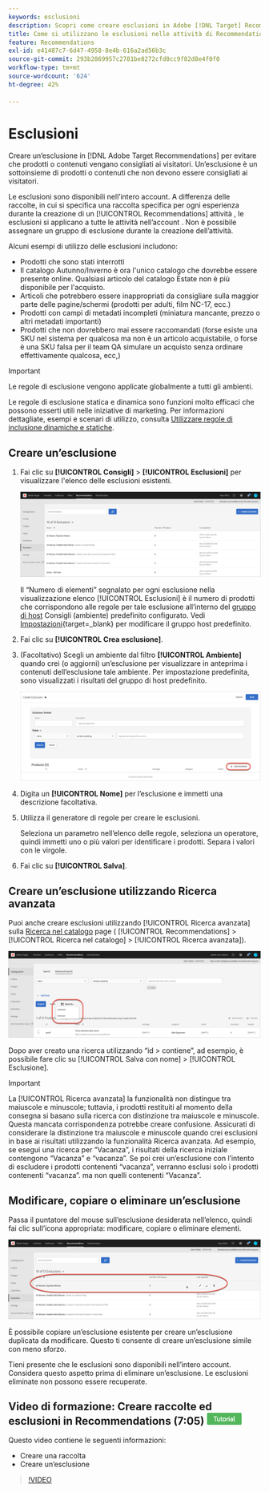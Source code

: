 ```yaml
---
keywords: esclusioni
description: Scopri come creare esclusioni in Adobe [!DNL Target] Recommendations per impedire che prodotti o contenuti vengano consigliati ai visitatori.
title: Come si utilizzano le esclusioni nelle attività di Recommendations?
feature: Recommendations
exl-id: e41487c7-6d47-4958-8e4b-616a2ad56b3c
source-git-commit: 293b2869957c2781be8272cfd0cc9f82d8e4f0f0
workflow-type: tm+mt
source-wordcount: '624'
ht-degree: 42%

---
```


# Esclusioni

Creare un’esclusione in [!DNL Adobe Target Recommendations] per evitare che prodotti o contenuti vengano consigliati ai visitatori. Un’esclusione è un sottoinsieme di prodotti o contenuti che non devono essere consigliati ai visitatori.

Le esclusioni sono disponibili nell’intero account. A differenza delle raccolte, in cui si specifica una raccolta specifica per ogni esperienza durante la creazione di un [!UICONTROL Recommendations] attività , le esclusioni si applicano a tutte le attività nell’account . Non è possibile assegnare un gruppo di esclusione durante la creazione dell’attività.

Alcuni esempi di utilizzo delle esclusioni includono:

* Prodotti che sono stati interrotti
* Il catalogo Autunno/Inverno è ora l&#39;unico catalogo che dovrebbe essere presente online. Qualsiasi articolo del catalogo Estate non è più disponibile per l&#39;acquisto.
* Articoli che potrebbero essere inappropriati da consigliare sulla maggior parte delle pagine/schermi (prodotti per adulti, film NC-17, ecc.)
* Prodotti con campi di metadati incompleti (miniatura mancante, prezzo o altri metadati importanti)
* Prodotti che non dovrebbero mai essere raccomandati (forse esiste una SKU nel sistema per qualcosa ma non è un articolo acquistabile, o forse è una SKU falsa per il team QA simulare un acquisto senza ordinare effettivamente qualcosa, ecc,)

>[!IMPORTANT]
>
>Le regole di esclusione vengono applicate globalmente a tutti gli ambienti.
>
>Le regole di esclusione statica e dinamica sono funzioni molto efficaci che possono esserti utili nelle iniziative di marketing. Per informazioni dettagliate, esempi e scenari di utilizzo, consulta [Utilizzare regole di inclusione dinamiche e statiche](/help/main/c-recommendations/c-algorithms/use-dynamic-and-static-inclusion-rules.md#concept_4CB5C0FA705D4E449BD0B37B3D987F9F).

## Creare un’esclusione

1. Fai clic su **[!UICONTROL Consigli]** > **[!UICONTROL Esclusioni]** per visualizzare l&#39;elenco delle esclusioni esistenti.

   ![immagine esclusions_list](assets/exclusions_list.png)

   Il “Numero di elementi” segnalato per ogni esclusione nella visualizzazione elenco [!UICONTROL Esclusioni] è il numero di prodotti che corrispondono alle regole per tale esclusione all’interno del [gruppo di host](/help/main/administrating-target/hosts.md) Consigli (ambiente) predefinito configurato. Vedi [Impostazioni](https://developer.adobe.com/target/implement/recommendations/){target=_blank} per modificare il gruppo host predefinito.

1. Fai clic su **[!UICONTROL Crea esclusione]**.

1. (Facoltativo) Scegli un ambiente dal filtro **[!UICONTROL Ambiente]** quando crei (o aggiorni) un’esclusione per visualizzare in anteprima i contenuti dell’esclusione tale ambiente. Per impostazione predefinita, sono visualizzati i risultati del gruppo di host predefinito.

   ![Creare un’esclusione](/help/main/c-recommendations/c-products/assets/CreateExclusion.png)

1. Digita un **[!UICONTROL Nome]** per l’esclusione e immetti una descrizione facoltativa.

1. Utilizza il generatore di regole per creare le esclusioni.

   Seleziona un parametro nell’elenco delle regole, seleziona un operatore, quindi immetti uno o più valori per identificare i prodotti. Separa i valori con le virgole.

1. Fai clic su **[!UICONTROL Salva]**.

## Creare un’esclusione utilizzando Ricerca avanzata

Puoi anche creare esclusioni utilizzando [!UICONTROL Ricerca avanzata] sulla [Ricerca nel catalogo](/help/main/c-recommendations/c-products/catalog-search.md#save-as) page ( [!UICONTROL Recommendations] > [!UICONTROL Ricerca nel catalogo] > [!UICONTROL Ricerca avanzata]).

![Finestra di dialogo Salva con nome](/help/main/c-recommendations/c-products/assets/save-as.png)

Dopo aver creato una ricerca utilizzando “id > contiene”, ad esempio, è possibile fare clic su [!UICONTROL Salva con nome] > [!UICONTROL Esclusione].

>[!IMPORTANT]
>
>La [!UICONTROL Ricerca avanzata] la funzionalità non distingue tra maiuscole e minuscole; tuttavia, i prodotti restituiti al momento della consegna si basano sulla ricerca con distinzione tra maiuscole e minuscole. Questa mancata corrispondenza potrebbe creare confusione. Assicurati di considerare la distinzione tra maiuscole e minuscole quando crei esclusioni in base ai risultati utilizzando la funzionalità Ricerca avanzata. Ad esempio, se esegui una ricerca per “Vacanza”, i risultati della ricerca iniziale contengono “Vacanza” e “vacanza”. Se poi crei un’esclusione con l’intento di escludere i prodotti contenenti “vacanza”, verranno esclusi solo i prodotti contenenti “vacanza”. ma non quelli contenenti “Vacanza”.

## Modificare, copiare o eliminare un’esclusione

Passa il puntatore del mouse sull’esclusione desiderata nell’elenco, quindi fai clic sull’icona appropriata: modificare, copiare o eliminare elementi.

![Icone al passaggio del mouse per un’esclusione](/help/main/c-recommendations/c-products/assets/hover-exclusions.png)

È possibile copiare un’esclusione esistente per creare un’esclusione duplicata da modificare. Questo ti consente di creare un’esclusione simile con meno sforzo.

Tieni presente che le esclusioni sono disponibili nell’intero account. Considera questo aspetto prima di eliminare un’esclusione. Le esclusioni eliminate non possono essere recuperate.

## Video di formazione: Creare raccolte ed esclusioni in Recommendations (7:05) ![Badge tutorial](/help/main/assets/tutorial.png)

Questo video contiene le seguenti informazioni:

* Creare una raccolta
* Creare un’esclusione

>[!VIDEO](https://video.tv.adobe.com/v/27689)
